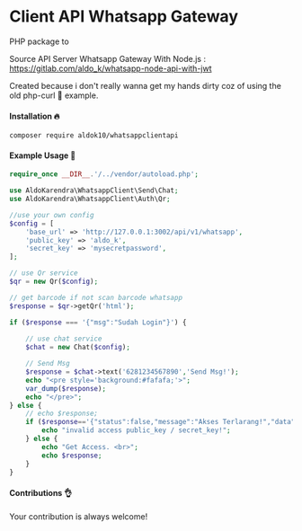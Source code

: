# Client API Whatsapp Gateway
PHP package to 

Source API Server Whatsapp Gateway With Node.js : https://gitlab.com/aldo_k/whatsapp-node-api-with-jwt

Created because i don't really wanna get my hands dirty coz of using the old php-curl
:shit: example.

#### Installation :fire:

`composer require aldok10/whatsappclientapi`

#### Example Usage :confetti_ball:
```php
require_once __DIR__.'/../vendor/autoload.php';

use AldoKarendra\WhatsappClient\Send\Chat;
use AldoKarendra\WhatsappClient\Auth\Qr;

//use your own config
$config = [
	'base_url' => 'http://127.0.0.1:3002/api/v1/whatsapp',
	'public_key' => 'aldo_k',
	'secret_key' => 'mysecretpassword',
];

// use Qr service
$qr = new Qr($config);

// get barcode if not scan barcode whatsapp
$response = $qr->getQr('html');

if ($response === '{"msg":"Sudah Login"}') {
	
	// use chat service
	$chat = new Chat($config);

	// Send Msg
	$response = $chat->text('6281234567890','Send Msg!');
	echo "<pre style='background:#fafafa;'>";
	var_dump($response);
	echo "</pre>";
} else {
	// echo $response;
	if ($response=='{"status":false,"message":"Akses Terlarang!","data":null}'){
		echo "invalid access public_key / secret_key!";
	} else {
		echo "Get Access. <br>";
		echo $response;
	}
}
```

#### Contributions :ok_hand:
Your contribution is always welcome!

